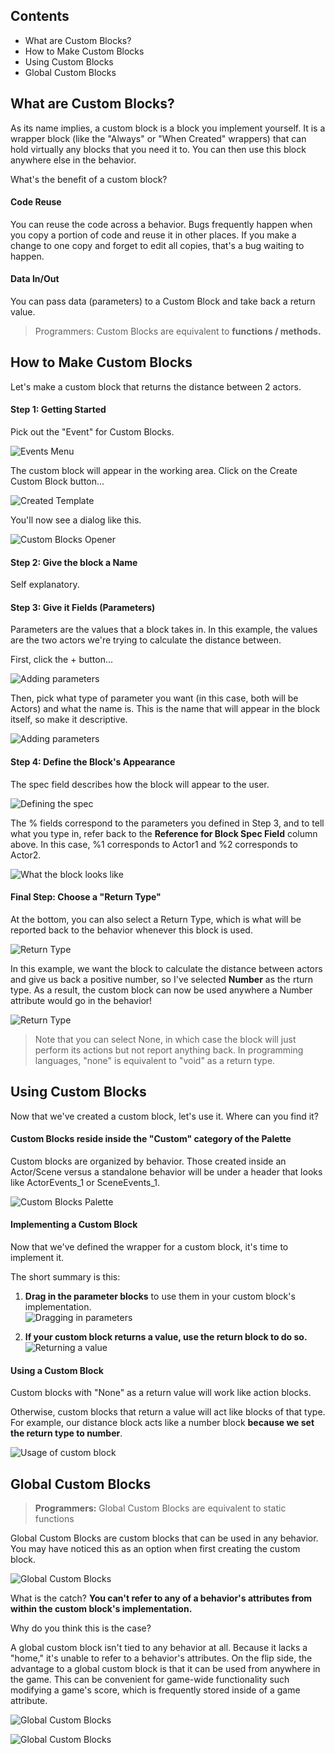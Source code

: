 ## Contents

* What are Custom Blocks?
* How to Make Custom Blocks
* Using Custom Blocks
* Global Custom Blocks
 

## What are Custom Blocks?

As its name implies, a custom block is a block you implement yourself. It is a wrapper block (like the "Always" or "When Created" wrappers) that can hold virtually any blocks that you need it to. You can then use this block anywhere else in the behavior.

What's the benefit of a custom block?

#### Code Reuse
You can reuse the code across a behavior. Bugs frequently happen when you copy a portion of code and reuse it in other places. If you make a change to one copy and forget to edit all copies, that's a bug waiting to happen.

#### Data In/Out
You can pass data (parameters) to a Custom Block and take back a return value.

> Programmers: Custom Blocks are equivalent to **functions / methods.**
 

## How to Make Custom Blocks

Let's make a custom block that returns the distance between 2 actors.

 
#### Step 1: Getting Started

Pick out the "Event" for Custom Blocks.

![Events Menu](https://raw.githubusercontent.com/Stencyl/stencylpedia/master/chapter-6/images/custom-blocks-1.png)

The custom block will appear in the working area. Click on the Create Custom Block button...

![Created Template](https://raw.githubusercontent.com/Stencyl/stencylpedia/master/chapter-6/images/custom-blocks-2.png)

You'll now see a dialog like this.

![Custom Blocks Opener](https://raw.githubusercontent.com/Stencyl/stencylpedia/master/chapter-6/images/custom-blocks-3.png)

#### Step 2: Give the block a Name

Self explanatory.

#### Step 3: Give it Fields (Parameters)

Parameters are the values that a block takes in. In this example, the values are the two actors we're trying to calculate the distance between.

First, click the + button...

![Adding parameters](https://raw.githubusercontent.com/Stencyl/stencylpedia/master/chapter-6/images/custom-blocks-5.png)

Then, pick what type of parameter you want (in this case, both will be Actors) and what the name is. This is the name that will appear in the block itself, so make it descriptive.

![Adding parameters](https://raw.githubusercontent.com/Stencyl/stencylpedia/master/chapter-6/images/custom-blocks-4.png)


#### Step 4: Define the Block's Appearance

The spec field describes how the block will appear to the user.

![Defining the spec](https://raw.githubusercontent.com/Stencyl/stencylpedia/master/chapter-6/images/custom-blocks-6.png)

The % fields correspond to the parameters you defined in Step 3, and to tell what you type in, refer back to the **Reference for Block Spec Field** column above. In this case, %1 corresponds to Actor1 and %2 corresponds to Actor2.

![What the block looks like](https://raw.githubusercontent.com/Stencyl/stencylpedia/master/chapter-6/images/custom-blocks-8.png)

#### Final Step: Choose a "Return Type"

At the bottom, you can also select a Return Type, which is what will be reported back to the behavior whenever this block is used.

![Return Type](https://raw.githubusercontent.com/Stencyl/stencylpedia/master/chapter-6/images/custom-blocks-7.png)

In this example, we want the block to calculate the distance between actors and give us back a positive number, so I've selected **Number** as the rturn type. As a result, the custom block can now be used anywhere a Number attribute would go in the behavior!

![Return Type](https://raw.githubusercontent.com/Stencyl/stencylpedia/master/chapter-6/images/custom-blocks-9.png)

> Note that you can select None, in which case the block will just perform its actions but not report anything back. In programming languages, "none" is equivalent to "void" as a return type.

 

## Using Custom Blocks

Now that we've created a custom block, let's use it. Where can you find it?


#### Custom Blocks reside inside the "Custom" category of the Palette

Custom blocks are organized by behavior. Those created inside an Actor/Scene versus a standalone behavior will be under a header that looks like ActorEvents_1 or SceneEvents_1.

![Custom Blocks Palette](https://raw.githubusercontent.com/Stencyl/stencylpedia/master/chapter-6/images/custom-blocks-10.png)

 
#### Implementing a Custom Block

Now that we've defined the wrapper for a custom block, it's time to implement it. 

The short summary is this:

1. **Drag in the parameter blocks** to use them in your custom block's implementation.
  <br/>![Dragging in parameters](https://raw.githubusercontent.com/Stencyl/stencylpedia/master/chapter-6/images/custom-blocks-13.png)

2. **If your custom block returns a value, use the return block to do so.**
  <br/>![Returning a value](https://raw.githubusercontent.com/Stencyl/stencylpedia/master/chapter-6/images/custom-blocks-12.png)


#### Using a Custom Block

Custom blocks with "None" as a return value will work like action blocks.

Otherwise, custom blocks that return a value will act like blocks of that type. For example, our distance block acts like a number block **because we set the return type to number**.

![Usage of custom block](https://raw.githubusercontent.com/Stencyl/stencylpedia/master/chapter-6/images/custom-blocks-15.png)
 

## Global Custom Blocks

> **Programmers:** Global Custom Blocks are equivalent to static functions

Global Custom Blocks are custom blocks that can be used in any behavior. You may have noticed this as an option when first creating the custom block.

![Global Custom Blocks](https://raw.githubusercontent.com/Stencyl/stencylpedia/master/chapter-6/images/custom-blocks-11.png)

What is the catch? **You can't refer to any of a behavior's attributes from within the custom block's implementation.**

Why do you think this is the case?

A global custom block isn't tied to any behavior at all. Because it lacks a "home," it's unable to refer to a behavior's attributes. On the flip side, the advantage to a global custom block is that it can be used from anywhere in the game. This can be convenient for game-wide functionality such modifying a game's score, which is frequently stored inside of a game attribute.

![Global Custom Blocks](https://raw.githubusercontent.com/Stencyl/stencylpedia/master/chapter-6/images/custom-blocks-17.png)

![Global Custom Blocks](https://raw.githubusercontent.com/Stencyl/stencylpedia/master/chapter-6/images/custom-blocks-16.png)
